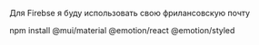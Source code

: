 Для Firebse я буду использовать свою фрилансовскую почту

npm install @mui/material @emotion/react @emotion/styled